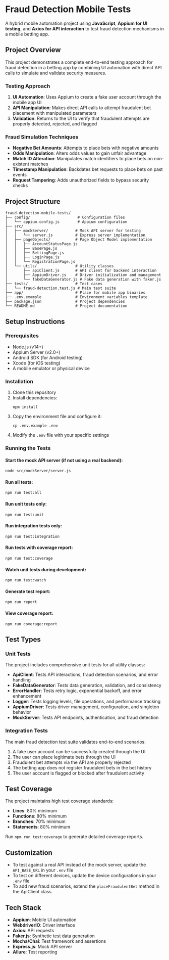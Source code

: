 # Fraud Detection Mobile Tests

A hybrid mobile automation project using **JavaScript**, **Appium for UI testing**, and **Axios for API interaction** to test fraud detection mechanisms in a mobile betting app.

## Project Overview

This project demonstrates a complete end-to-end testing approach for fraud detection in a betting app by combining UI automation with direct API calls to simulate and validate security measures.

### Testing Approach

1. **UI Automation**: Uses Appium to create a fake user account through the mobile app UI
2. **API Manipulation**: Makes direct API calls to attempt fraudulent bet placement with manipulated parameters
3. **Validation**: Returns to the UI to verify that fraudulent attempts are properly detected, rejected, and flagged

### Fraud Simulation Techniques

- **Negative Bet Amounts**: Attempts to place bets with negative amounts
- **Odds Manipulation**: Alters odds values to gain unfair advantage
- **Match ID Alteration**: Manipulates match identifiers to place bets on non-existent matches
- **Timestamp Manipulation**: Backdates bet requests to place bets on past events
- **Request Tampering**: Adds unauthorized fields to bypass security checks

## Project Structure

```
fraud-detection-mobile-tests/
├── config/                     # Configuration files
│   └── appium.config.js        # Appium configuration
├── src/
│   ├── mockServer/            # Mock API server for testing
│   │   └── server.js          # Express server implementation
│   ├── pageObjects/           # Page Object Model implementation
│   │   ├── AccountStatusPage.js
│   │   ├── BasePage.js
│   │   ├── BettingPage.js
│   │   ├── LoginPage.js
│   │   └── RegistrationPage.js
│   └── utils/                 # Utility classes
│       ├── apiClient.js       # API client for backend interaction
│       ├── AppiumDriver.js    # Driver initialization and management
│       └── fakeDataGenerator.js # Fake data generation with faker.js
├── tests/                     # Test cases
│   └── fraud-detection.test.js # Main test suite
├── app/                       # Place for mobile app binaries
├── .env.example               # Environment variables template
├── package.json               # Project dependencies
└── README.md                  # Project documentation
```

## Setup Instructions

### Prerequisites

- Node.js (v14+)
- Appium Server (v2.0+)
- Android SDK (for Android testing)
- Xcode (for iOS testing)
- A mobile emulator or physical device

### Installation

1. Clone this repository
2. Install dependencies:
   ```
   npm install
   ```
3. Copy the environment file and configure it:
   ```
   cp .env.example .env
   ```
4. Modify the `.env` file with your specific settings

### Running the Tests

#### Start the mock API server (if not using a real backend):
```
node src/mockServer/server.js
```

#### Run all tests:
```
npm run test:all
```

#### Run unit tests only:
```
npm run test:unit
```

#### Run integration tests only:
```
npm run test:integration
```

#### Run tests with coverage report:
```
npm run test:coverage
```

#### Watch unit tests during development:
```
npm run test:watch
```

#### Generate test report:
```
npm run report
```

#### View coverage report:
```
npm run coverage:report
```

## Test Types

### Unit Tests
The project includes comprehensive unit tests for all utility classes:

- **ApiClient**: Tests API interactions, fraud detection scenarios, and error handling
- **FakeDataGenerator**: Tests data generation, validation, and consistency
- **ErrorHandler**: Tests retry logic, exponential backoff, and error enhancement
- **Logger**: Tests logging levels, file operations, and performance tracking
- **AppiumDriver**: Tests driver management, configuration, and singleton behavior
- **MockServer**: Tests API endpoints, authentication, and fraud detection

### Integration Tests
The main fraud detection test suite validates end-to-end scenarios:

1. A fake user account can be successfully created through the UI
2. The user can place legitimate bets through the UI
3. Fraudulent bet attempts via the API are properly rejected
4. The betting app does not register fraudulent bets in the bet history
5. The user account is flagged or blocked after fraudulent activity

## Test Coverage

The project maintains high test coverage standards:
- **Lines**: 80% minimum
- **Functions**: 80% minimum  
- **Branches**: 70% minimum
- **Statements**: 80% minimum

Run `npm run test:coverage` to generate detailed coverage reports.

## Customization

- To test against a real API instead of the mock server, update the `API_BASE_URL` in your `.env` file
- To test on different devices, update the device configurations in your `.env` file
- To add new fraud scenarios, extend the `placeFraudulentBet` method in the ApiClient class

## Tech Stack

- **Appium**: Mobile UI automation
- **WebdriverIO**: Driver interface
- **Axios**: API requests
- **Faker.js**: Synthetic test data generation
- **Mocha/Chai**: Test framework and assertions
- **Express.js**: Mock API server
- **Allure**: Test reporting
